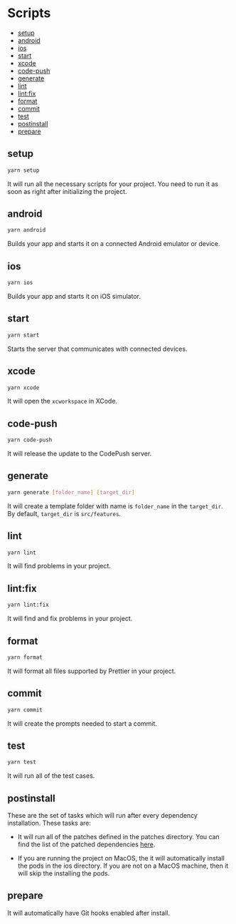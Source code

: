 # Scripts

- [setup](#setup)
- [android](#android)
- [ios](#ios)
- [start](#start)
- [xcode](#xcode)
- [code-push](#code-push)
- [generate](#generate)
- [lint](#lint)
- [lint:fix](#lintfix)
- [format](#format)
- [commit](#commit)
- [test](#test)
- [postinstall](#postinstall)
- [prepare](#prepare)

## setup

```sh
yarn setup
```

It will run all the necessary scripts for your project. You need to run it as soon as right after initializing the project.

## android

```sh
yarn android
```

Builds your app and starts it on a connected Android emulator or device.

## ios

```sh
yarn ios
```

Builds your app and starts it on iOS simulator.

## start

```sh
yarn start
```

Starts the server that communicates with connected devices.

## xcode

```sh
yarn xcode
```

It will open the `xcworkspace` in XCode.

## code-push

```sh
yarn code-push
```

It will release the update to the CodePush server.

## generate

```sh
yarn generate [folder_name] [target_dir]
```

It will create a template folder with name is `folder_name` in the `target_dir`. By default, `target_dir` is `src/features`.

## lint

```sh
yarn lint
```

It will find problems in your project.

## lint:fix

```sh
yarn lint:fix
```

It will find and fix problems in your project.

## format

```sh
yarn format
```

It will format all files supported by Prettier in your project.

## commit

```sh
yarn commit
```

It will create the prompts needed to start a commit.

## test

```sh
yarn test
```

It will run all of the test cases.

## postinstall

These are the set of tasks which will run after every dependency installation. These tasks are:

- It will run all of the patches defined in the patches directory. You can find the list of the patched dependencies [here](../template/patches).

- If you are running the project on MacOS, the it will automatically install the pods in the ios directory. If you are not on a MacOS machine, then it will skip the installing the pods.

## prepare

It will automatically have Git hooks enabled after install.
